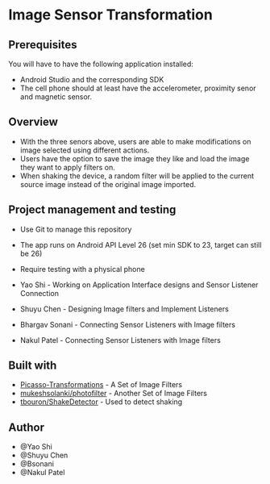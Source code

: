 # Image Sensor Transformation

## Prerequisites
You will have to have the following application installed:

* Android Studio and the corresponding SDK
* The cell phone should at least have the accelerometer, proximity senor and magnetic sensor.

## Overview
* With the three senors above, users are able to make modifications on image selected using different actions.
* Users have the option to save the image they like and load the image they want to apply filters on.
* When shaking the device, a random filter will be applied to the current source image instead of the original image imported.

## Project management and testing
* Use Git to manage this repository
* The app runs on Android API Level 26 (set min SDK to 23, target can still be 26)
* Require testing with a physical phone

* Yao Shi - Working on Application Interface designs and Sensor Listener Connection
* Shuyu Chen - Designing Image filters and Implement Listeners
* Bhargav Sonani - Connecting Sensor Listeners with Image filters
* Nakul Patel - Connecting Sensor Listeners with Image filters 

## Built with
* [Picasso-Transformations](https://github.com/wasabeef/picasso-transformations) - A Set of Image Filters
* [mukeshsolanki/photofilter](https://github.com/mukeshsolanki/photofilter) - Another Set of Image Filters
* [tbouron/ShakeDetector](https://github.com/tbouron/ShakeDetector) - Used to detect shaking

## Author
* @Yao Shi
* @Shuyu Chen
* @Bsonani
* @Nakul Patel
